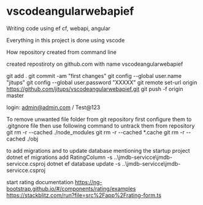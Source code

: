 # vscodeangularwebapief
Writing code using ef cf, webapi, angular

Everything in this project is done using vscode

How repository created from command line

created repostiroty on github.com with name vscodeangularwebapief

git add .
git commit -am "first changes"
git config --global user.name "jitups"
git config --global user.password "XXXXX"
git remote set-url origin https://github.com/jitups/vscodeangularwebapief.git
git push -f origin master


login: admin@admin.com / Test@123

To remove unwanted file folder from git repository
first configure them to .gitgnore file
then use following command to untrack them from repository
git rm -r --cached ./node_modules 
git rm -r --cached *.cache
git rm -r --cached ./obj

to add migrations and to update database mentioning the startup project
dotnet ef migrations add RatingColumn -s ..\jmdb-servicce\jmdb-servicce.csproj
dotnet ef database update -s ..\jmdb-servicce\jmdb-servicce.csproj

start rating documentation
https://ng-bootstrap.github.io/#/components/rating/examples
https://stackblitz.com/run?file=src%2Fapp%2Frating-form.ts
